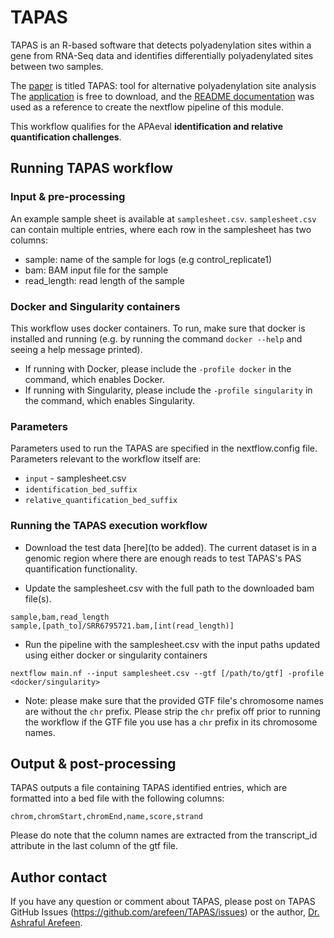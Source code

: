 # TAPAS
TAPAS is an R-based software that detects polyadenylation sites within a gene from RNA-Seq data and identifies differentially polyadenylated sites between two samples.

The [paper](https://academic.oup.com/bioinformatics/article/34/15/2521/4904269) is titled TAPAS: tool for alternative polyadenylation site analysis <br>
The [application](https://github.com/arefeen/TAPAS) is free to download,
and the [README documentation](https://github.com/arefeen/TAPAS#tapas-tool-for-alternative-polyadenylation-site-analysis) was used as a reference
to create the nextflow pipeline of this module.

This workflow qualifies for the APAeval **identification and relative quantification challenges**.

## Running TAPAS workflow

### Input & pre-processing
An example sample sheet is available at `samplesheet.csv`. `samplesheet.csv` can contain multiple entries, where each row in the samplesheet has two
columns:

- sample: name of the sample for logs (e.g control_replicate1)
- bam: BAM input file for the sample
- read_length: read length of the sample

### Docker and Singularity containers
This workflow uses docker containers. To run, make sure that docker is installed and running
(e.g. by running the command `docker --help` and seeing a help message printed).
- If running with Docker, please include the `-profile docker` in the command, which enables Docker.
- If running with Singularity, please include the `-profile singularity` in the command, which enables Singularity.

### Parameters
Parameters used to run the TAPAS are specified in the nextflow.config file.
Parameters relevant to the workflow itself are:
- `input` - samplesheet.csv
- `identification_bed_suffix`
- `relative_quantification_bed_suffix`

### Running the TAPAS execution workflow
- Download the test data [here](to be added). The current dataset is in a genomic region where there are enough reads to test TAPAS's PAS quantification functionality.

- Update the samplesheet.csv with the full path to the downloaded bam file(s).
```
sample,bam,read_length
sample,[path_to]/SRR6795721.bam,[int(read_length)]
```
- Run the pipeline with the samplesheet.csv with the input paths updated using either docker or singularity containers
```
nextflow main.nf --input samplesheet.csv --gtf [/path/to/gtf] -profile <docker/singularity>
```
- Note: please make sure that the provided GTF file's chromosome names are without the `chr` prefix. Please strip the `chr` prefix off prior to running the workflow if the GTF file you use has a `chr` prefix in its chromosome names.

## Output & post-processing
TAPAS outputs a file containing TAPAS identified entries, which are formatted into a bed file with the following columns:
```
chrom,chromStart,chromEnd,name,score,strand
```
Please do note that the column names are extracted from the transcript_id attribute in the last column of the gtf file.

## Author contact
If you have any question or comment about TAPAS, please post on TAPAS GitHub Issues (https://github.com/arefeen/TAPAS/issues) or the author, [Dr. Ashraful Arefeen](https://scholar.google.com/citations?user=qaJhymQAAAAJ&hl=en).

